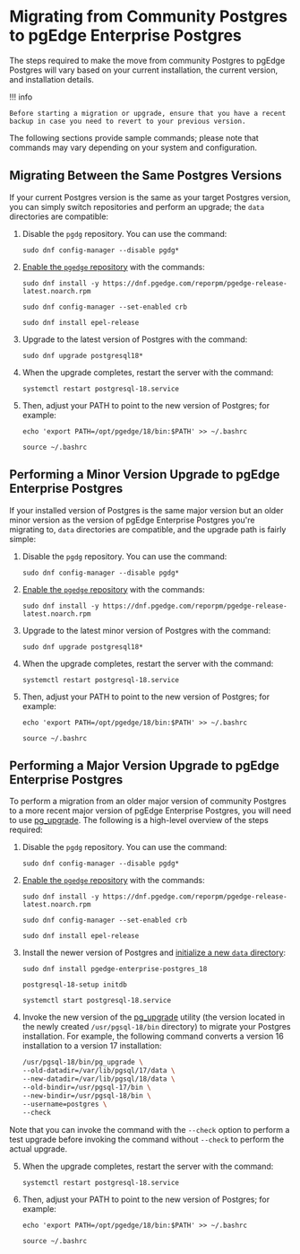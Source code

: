 # Migrating from Community Postgres to pgEdge Enterprise Postgres

The steps required to make the move from community Postgres to pgEdge Postgres will vary based on your current installation, the current version, and installation details. 

!!! info

    Before starting a migration or upgrade, ensure that you have a recent backup in case you need to revert to your previous version.

The following sections provide sample commands; please note that commands may vary depending on your system and configuration.


## Migrating Between the Same Postgres Versions

If your current Postgres version is the same as your target Postgres version, you can simply switch repositories and perform an upgrade; the `data` directories are compatible:

1. Disable the `pgdg` repository.  You can use the command:

     `sudo dnf config-manager --disable pgdg*`

2. [Enable the `pgedge` repository](../el/configure-repo.md) with the commands:

    `sudo dnf install -y https://dnf.pgedge.com/reporpm/pgedge-release-latest.noarch.rpm`
  
    `sudo dnf config-manager --set-enabled crb`
  
    `sudo dnf install epel-release`

3. Upgrade to the latest version of Postgres with the command:

    `sudo dnf upgrade postgresql18*`

4. When the upgrade completes, restart the server with the command:

    `systemctl restart postgresql-18.service`

5. Then, adjust your PATH to point to the new version of Postgres; for example:

    `echo 'export PATH=/opt/pgedge/18/bin:$PATH' >> ~/.bashrc`
  
    `source ~/.bashrc`


## Performing a Minor Version Upgrade to pgEdge Enterprise Postgres

If your installed version of Postgres is the same major version but an older minor version as the version of pgEdge Enterprise Postgres you're migrating to, `data` directories are compatible, and the upgrade path is fairly simple:

1. Disable the `pgdg` repository.  You can use the command:

    `sudo dnf config-manager --disable pgdg*`

2. [Enable the `pgedge` repository](../el/configure-repo.md) with the commands:

    `sudo dnf install -y https://dnf.pgedge.com/reporpm/pgedge-release-latest.noarch.rpm`

3. Upgrade to the latest minor version of Postgres with the command:

    `sudo dnf upgrade postgresql18*`

4. When the upgrade completes, restart the server with the command:

    `systemctl restart postgresql-18.service`

5. Then, adjust your PATH to point to the new version of Postgres; for example:

    `echo 'export PATH=/opt/pgedge/18/bin:$PATH' >> ~/.bashrc`

    `source ~/.bashrc`


## Performing a Major Version Upgrade to pgEdge Enterprise Postgres

To perform a migration from an older major version of community Postgres to a more recent major version of pgEdge Enterprise Postgres, you will need to use [pg_upgrade](https://www.postgresql.org/docs/current/pgupgrade.html). The following is a high-level overview of the steps required:

1. Disable the `pgdg` repository.  You can use the command:

    `sudo dnf config-manager --disable pgdg*`

2. [Enable the `pgedge` repository](../el/configuring.md) with the commands:

    `sudo dnf install -y https://dnf.pgedge.com/reporpm/pgedge-release-latest.noarch.rpm`
  
    `sudo dnf config-manager --set-enabled crb`
  
    `sudo dnf install epel-release`

3. Install the newer version of Postgres and [initialize a new `data` directory](../el/installing.md#installing-pgedge-enterprise-postgres-and-initializing-a-database):

    `sudo dnf install pgedge-enterprise-postgres_18`

    `postgresql-18-setup initdb`

    `systemctl start postgresql-18.service`

4. Invoke the new version of the [pg_upgrade](https://www.postgresql.org/docs/18/pgupgrade.html) utility (the version located in the newly created `/usr/pgsql-18/bin` directory) to migrate your Postgres installation. For example, the following command converts a version 16 installation to a version 17 installation:

    ```bash
    /usr/pgsql-18/bin/pg_upgrade \
    --old-datadir=/var/lib/pgsql/17/data \
    --new-datadir=/var/lib/pgsql/18/data \
    --old-bindir=/usr/pgsql-17/bin \
    --new-bindir=/usr/pgsql-18/bin \
    --username=postgres \
    --check
    ```

  Note that you can invoke the command with the `--check` option to perform a test upgrade before invoking the command without `--check` to perform the actual upgrade.

5. When the upgrade completes, restart the server with the command:

    `systemctl restart postgresql-18.service`

6. Then, adjust your PATH to point to the new version of Postgres; for example:

    `echo 'export PATH=/opt/pgedge/18/bin:$PATH' >> ~/.bashrc`

    `source ~/.bashrc`


